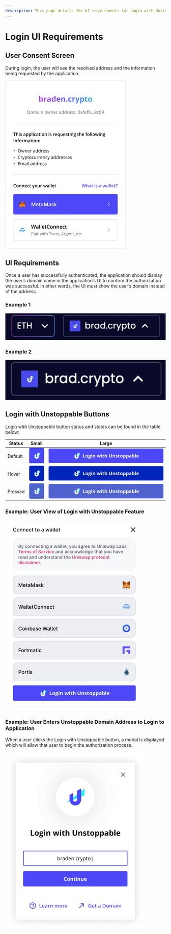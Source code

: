 ```yaml
---
description: This page details the UI requirements for Login with Unstoppable.
---
```


# Login UI Requirements

## User Consent Screen&#x20;

During login, the user will see the resolved address and the information being requested by the application.

![Consent screen for Login with Unstoppable](../../.gitbook/assets/consent-screen.png)

## UI Requirements

Once a user has successfully authenticated, the application should display the user’s domain name in the application’s UI to confirm the authorization was successful. In other words, the UI must show the user’s domain instead of the address.

### Example 1

![UI Example for displaying authenticated user](../.gitbook/assets/second-UI-example-login-domains.png)

### Example 2

![Second UI Example for displaying authenticated user](../.gitbook/assets/brad-crypto-UI-recommendation.png)

## Login with Unstoppable Buttons

Login with Unstoppable button status and states can be found in the table below:

| Status  | Small                                       | Large                                         |
| ------- | ------------------------------------------- | --------------------------------------------- |
| Default | ![](../../.gitbook/assets/default-icon.png) | ![](../../.gitbook/assets/default-button.png) |
| Hover   | ![](../../.gitbook/assets/hover-icon.png)   | ![](../../.gitbook/assets/hover-button.png)   |
| Pressed | ![](../../.gitbook/assets/pressed-icon.png) | ![](../../.gitbook/assets/pressed-button.png) |

### Example: User View of Login with Unstoppable Feature

![User View of Login with Unstoppable for Connecting a Wallet](../../.gitbook/assets/login-domains-modal1.png)

### Example: User Enters Unstoppable Domain Address to Login to Application

When a user clicks the Login with Unstoppable button, a modal is displayed which will allow that user to begin the authorization process.



![User Enters Unstoppable Domain Address to Login to dApp](../../.gitbook/assets/login-domains-modal2.png)

##
